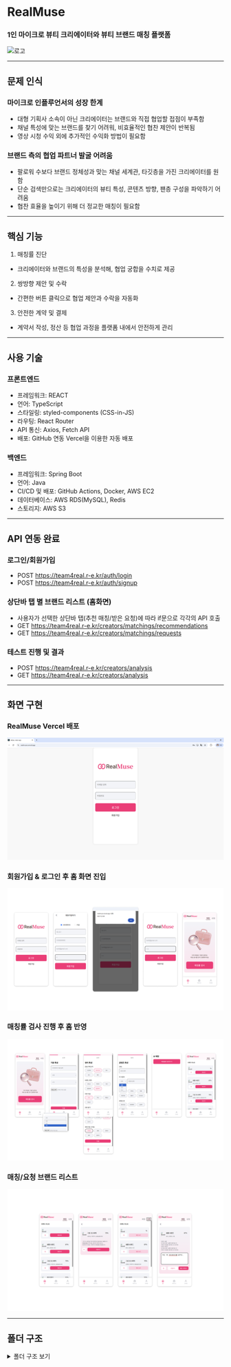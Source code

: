 # RealMuse

### 1인 마이크로 뷰티 크리에이터와 뷰티 브랜드 매칭 플랫폼

![로고](src/assets/AppLogo.png)

---

## 문제 인식

### 마이크로 인플루언서의 성장 한계

- 대형 기획사 소속이 아닌 크리에이터는 브랜드와 직접 협업할 접점이 부족함
- 채널 특성에 맞는 브랜드를 찾기 어려워, 비효율적인 협찬 제안이 반복됨
- 영상 시청 수익 외에 추가적인 수익화 방법이 필요함

### 브랜드 측의 협업 파트너 발굴 어려움

- 팔로워 수보다 브랜드 정체성과 맞는 채널 세계관, 타깃층을 가진 크리에이터를 원함
- 단순 검색만으로는 크리에이터의 뷰티 특성, 콘텐츠 방향, 팬층 구성을 파악하기 어려움
- 협찬 효율을 높이기 위해 더 정교한 매칭이 필요함

---

## 핵심 기능

1. 매칭률 진단

- 크리에이터와 브랜드의 특성을 분석해, 협업 궁합을 수치로 제공

2. 쌍방향 제안 및 수락

- 간편한 버튼 클릭으로 협업 제안과 수락을 자동화

3. 안전한 계약 및 결제

- 계약서 작성, 정산 등 협업 과정을 플랫폼 내에서 안전하게 관리

---

## 사용 기술

### 프론트엔드

- 프레임워크: REACT
- 언어: TypeScript
- 스타일링: styled-components (CSS-in-JS)
- 라우팅: React Router
- API 통신: Axios, Fetch API
- 배포: GitHub 연동 Vercel을 이용한 자동 배포

### 백엔드

- 프레임워크: Spring Boot
- 언어: Java
- CI/CD 및 배포: GitHub Actions, Docker, AWS EC2
- 데이터베이스: AWS RDS(MySQL), Redis
- 스토리지: AWS S3

---

## API 연동 완료

### 로그인/회원가입

- POST https://team4real.r-e.kr/auth/login
- POST https://team4real.r-e.kr/auth/signup

### 상단바 탭 별 브랜드 리스트 (홈화면)

- 사용자가 선택한 상단바 탭(추천 매칭/받은 요청)에 따라 if문으로 각각의 API 호출
- GET https://team4real.r-e.kr/creators/matchings/recommendations
- GET https://team4real.r-e.kr/creators/matchings/requests

### 테스트 진행 및 결과

- POST https://team4real.r-e.kr/creators/analysis
- GET https://team4real.r-e.kr/creators/analysis

---

## 화면 구현

### RealMuse Vercel 배포

![RealMuse Vercel 배포](src/assets/ReadME/화면구현1.png)

### 회원가입 & 로그인 후 홈 화면 진입

![회원가입 & 로그인 후 홈 화면 진입](src/assets/ReadME/화면구현2.png)

### 매칭률 검사 진행 후 홈 반영

![매칭률 검사 진행 후 홈 반영](src/assets/ReadME/화면구현3.png)

### 매칭/요청 브랜드 리스트

![매칭/요청 브랜드 리스트](src/assets/ReadME/화면구현4.png)

---

## 폴더 구조

<details>
  <summary>폴더 구조 보기</summary>

```plaintext
📦src
┣ 📂assets
┃ ┣ 📂icons
┃ ┃ ┣ 📜ActiveBriefcase.png
┃ ┃ ┣ 📜ActiveHome.png
┃ ┃ ┣ 📜ActiveUser.png
┃ ┃ ┣ 📜Briefcase.png
┃ ┃ ┣ 📜Home.png
┃ ┃ ┗ 📜User.png
┃ ┣ 📜AppLogo.png
┃ ┣ 📜BackIconButton.png
┃ ┗ 📜HomeTest.png
┣ 📂bottom
┃ ┣ 📜BottomBar.style.ts
┃ ┗ 📜BottomBar.tsx
┣ 📂business
┃ ┣ 📂top
┃ ┃ ┣ 📜topbar.style.ts
┃ ┃ ┗ 📜TopBar.tsx
┃ ┗ 📜Business.tsx
┣ 📂data
┃ ┗ 📜brandDummy.ts
┣ 📂home
┃ ┣ 📂brandBox
┃ ┃ ┣ 📜brandBox.style.ts
┃ ┃ ┗ 📜BrandBox.tsx
┃ ┣ 📂brandList
┃ ┃ ┣ 📜brandlist.style.ts
┃ ┃ ┗ 📜BrandList.tsx
┃ ┣ 📂desc
┃ ┃ ┣ 📜detail.style.ts
┃ ┃ ┣ 📜RecommendationsDetail.tsx
┃ ┃ ┗ 📜RequestsDetail.tsx
┃ ┣ 📂top
┃ ┃ ┣ 📜topbar.style.ts
┃ ┃ ┗ 📜TopBar.tsx
┃ ┣ 📜home.style.ts
┃ ┗ 📜Home.tsx
┣ 📂login
┃ ┣ 📜Login.tsx
┃ ┣ 📜loginsignup.style.ts
┃ ┗ 📜SignUp.tsx
┣ 📂profile
┃ ┗ 📜Profile.tsx
┣ 📂test
┃ ┣ 📂testScreen
┃ ┃ ┣ 📜TestResult.tsx
┃ ┃ ┣ 📜TestScreen1.tsx
┃ ┃ ┣ 📜TestScreen2.tsx
┃ ┃ ┗ 📜TestScreen3.tsx
┃ ┣ 📜test.style.ts
┃ ┣ 📜Test.tsx
┃ ┗ 📜TestProgress.tsx
┣ 📜App.css
┣ 📜App.test.js
┣ 📜App.tsx
┣ 📜custom.d.ts
┣ 📜GlobalStyle.ts
┣ 📜index.css
┣ 📜index.js
┣ 📜logo.svg
┣ 📜reportWebVitals.js
┗ 📜setupTests.js
</details>
```
